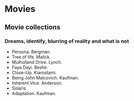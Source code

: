 # Movies

## Movie collections

### Dreams, identify, blurring of reality and what is not

- Persona. Bergman.
- Tree of life. Malick.
- Mulholland Drive. Lynch.
- Faya Dayi. Beshir.
- Close-Up. Kiarostami.
- Being John Malcovich. Kaufman.
- Inherent Vice. Anderson.
- Solaris.
- Adaptation. Kaufman.